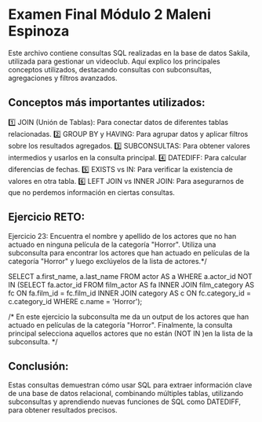 # Examen Final Módulo 2 Maleni Espinoza

Este archivo contiene consultas SQL realizadas en la base de datos Sakila, utilizada para gestionar un videoclub. Aquí explico los principales conceptos utilizados, destacando consultas con subconsultas, agregaciones y filtros avanzados.

## Conceptos más importantes utilizados:

1️⃣ JOIN (Unión de Tablas): Para conectar datos de diferentes tablas relacionadas.
2️⃣ GROUP BY y HAVING: Para agrupar datos y aplicar filtros sobre los resultados agregados.
3️⃣ SUBCONSULTAS: Para obtener valores intermedios y usarlos en la consulta principal.
4️⃣ DATEDIFF: Para calcular diferencias de fechas.
5️⃣ EXISTS vs IN: Para verificar la existencia de valores en otra tabla.
6️⃣ LEFT JOIN vs INNER JOIN: Para asegurarnos de que no perdemos información en ciertas consultas.

## Ejercicio RETO:

Ejercicio 23:
Encuentra el nombre y apellido de los actores que no han actuado en ninguna película de la categoría
"Horror". Utiliza una subconsulta para encontrar los actores que han actuado en películas de la
categoría "Horror" y luego exclúyelos de la lista de actores.*/

SELECT a.first_name, a.last_name
	FROM actor AS a
	WHERE a.actor_id NOT IN (SELECT fa.actor_id
                                FROM film_actor AS fa
								INNER JOIN film_category AS fc ON fa.film_id = fc.film_id
								INNER JOIN category AS c ON fc.category_id = c.category_id
								WHERE c.name = 'Horror');


/* En este ejercicio la subconsulta me da un output de los actores que han actuado en películas de la categoría "Horror".
 Finalmente, la consulta principal selecciona aquellos actores que no están (NOT IN )en la lista de la subconsulta. */

## Conclusión:

Estas consultas demuestran cómo usar SQL para extraer información clave de una base de datos relacional, combinando múltiples tablas, utilizando subconsultas y aprendiendo nuevas funciones de SQL como DATEDIFF, para obtener resultados precisos.




